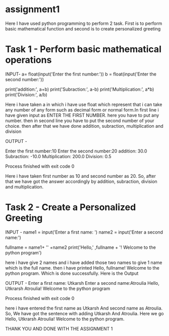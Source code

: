 # assignment1
Here I have used python programming to perform 2 task. First is to perform basic mathematical function and second is to create personalized greeting

# Task 1 - Perform basic mathematical operations

INPUT-
a= float(input('Enter the first number:'))
b = float(input('Enter the second number:'))

print('addition:', a+b)
print('Subraction:', a-b)
print('Multiplication:', a*b)
print('Division:', a/b)

Here i have taken a in which i have use float which represent that i can take any number of any form such as decimal form or normal form.In first line 
i have given input as ENTER THE FIRST NUMBER. here you have to put any number. then in second line you have to put the second number of your choice. 
then after that we have done addition, subraction, multiplication and division 

OUTPUT - 

Enter the first number:10
Enter the second number:20
addition: 30.0
Subraction: -10.0
Multiplication: 200.0
Division: 0.5

Process finished with exit code 0

Here i have taken first number as 10 and second number as 20. So, after that we have got the answer accordingly by addition, subraction, division and multiplication.

# Task 2 - Create a Personalized Greeting 

INPUT - 
name1 = input('Enter a first name: ')
name2 = input('Enter a second name:')

fullname = name1+ '' +name2
print('Hello,' ,fullname + '! Welcome to the python program')

here i have give 2 names and i have added those two names to give 1 name which is the full name. then 
i have printed Hello, fullname! Welcome to the python program. Which is done successfully. Here is the Output 

OUTPUT - 
Enter a first name: Utkarsh 
Enter a second name:Atroulia
Hello, Utkrarsh Atroulia! Welcome to the python program

Process finished with exit code 0

here i have entered the first name as Utkarsh And second name as Atroulia. So, We have got the sentence with adding Utkarsh And Atroulia. Here we go Hello, Utkrarsh Atroulia! Welcome to the python program.

THANK YOU AND DONE WITH THE ASSIGNMENT 1 
